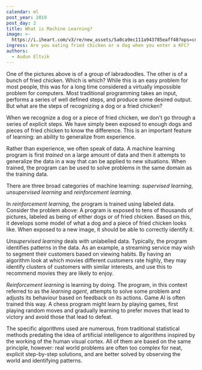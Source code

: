 ```yaml
---
calendar: ml
post_year: 2019
post_day: 2
title: What is Machine Learning?
image: >-
  https://i.iheart.com/v3/re/new_assets/5a0ca9ec111a943785eaff48?ops=contain(740,0)
ingress: Are you eating fried chicken or a dog when you enter a KFC?
authors:
  - Audun Eltvik
---
```

One of the pictures above is of a group of labradoodles. The other is of a bunch of fried chicken. Which is which? While this is an easy problem for most people, this was for a long time considered a virtually impossible problem for computers. Most traditional programming takes an input, performs a series of well defined steps, and produce some desired output. But what are the steps of recognizing a dog or a fried chicken?

When we recognize a dog or a piece of fried chicken, we don't go through a series of explicit steps. We have simply been exposed to enough dogs and pieces of fried chicken to know the difference. This is an important feature of learning: an ability to generalize from experience.

Rather than experience, we often speak of data. A machine learning program is first _trained_ on a large amount of data and then it attempts to generalize the data in a way that can be applied to new situations. When trained, the program can be used to solve problems in the same domain as the training data.

There are three broad categories of machine learning: _supervised learning_, _unsupervised learning_ and _reinforcement learning_.

In _reinforcement learning_, the program is trained using labeled data. Consider the problem above: A program is exposed to tens of thousands of pictures, labeled as being of either dogs or of fried chicken. Based on this, it develops some model of what a dog and a piece of fried chicken looks like. When exposed to a new image, it should be able to correctly identify it.

_Unsupervised learning_ deals with unlabelled data. Typically, the program identifies patterns in the data. As an example, a streaming service may wish to segment their customers based on viewing habits. By having an algorithm look at which movies different customers rate highly, they may identify clusters of customers with similar interests, and use this to recommend movies they are likely to enjoy.

_Reinforcement learning_ is learning by doing. The program, in this context referred to as the _learning agent_, attempts to solve some problem and adjusts its behaviour based on feedback on its actions. Game AI is often trained this way. A chess program might learn by playing games, first playing random moves and gradually learning to prefer moves that lead to victory and avoid those that lead to defeat.

The specific algorithms used are numerous, from traditional statistical methods predating the idea of artificial intelligence to algorithms inspired by the working of the human visual cortex. All of them are based on the same principle, however: real world problems are often too complex for neat, explicit step-by-step solutions, and are better solved by observing the world and identifying patterns.
